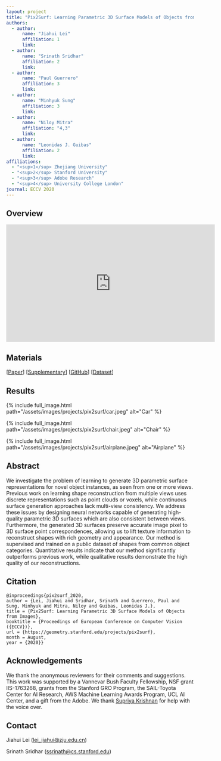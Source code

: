 ```yaml
---
layout: project
title: "Pix2Surf: Learning Parametric 3D Surface Models of Objects from Images"
authors:
  - author:
      name: "Jiahui Lei"
      affiliation: 1
      link:
  - author:
      name: "Srinath Sridhar"
      affiliation: 2
      link:
  - author:
      name: "Paul Guerrero"
      affiliation: 3
      link:
  - author:
      name: "Minhyuk Sung"
      affiliation: 3
      link:
  - author:
      name: "Niloy Mitra"
      affiliation: "4,3"
      link:
  - author:
      name: "Leonidas J. Guibas"
      affiliation: 2
      link:
affiliations:
  - "<sup>1</sup> Zhejiang University"
  - "<sup>2</sup> Stanford University"
  - "<sup>3</sup> Adobe Research"
  - "<sup>4</sup> University College London"
journal: ECCV 2020
---
```


## Overview

<div class="center">
    <iframe width="560" height="315" src="https://www.youtube.com/embed/jaxB0VSuvms" title="YouTube video player" frameborder="0" allow="accelerometer; autoplay; clipboard-write; encrypted-media; gyroscope; picture-in-picture; web-share" allowfullscreen></iframe>
</div>

## Materials

\[[Paper](https://geometry.stanford.edu/projects/pix2surf/pub/pix2surf.pdf)\]
\[[Supplementary](https://geometry.stanford.edu/projects/pix2surf/pub/pix2surf_supp.pdf)\]
\[[GitHub](https://github.com/JiahuiLei/Pix2Surf)\]
\[[Dataset](https://github.com/JiahuiLei/Pix2Surf#dataset)\]

## Results

{% include full_image.html path="/assets/images/projects/pix2surf/car.jpeg" alt="Car" %}

{% include full_image.html path="/assets/images/projects/pix2surf/chair.jpeg" alt="Chair" %}

{% include full_image.html path="/assets/images/projects/pix2surf/airplane.jpeg" alt="Airplane" %}

## Abstract

We investigate the problem of learning to generate 3D parametric surface representations for novel object instances, as seen from one
or more views. Previous work on learning shape reconstruction from
multiple views uses discrete representations such as point clouds or
voxels, while continuous surface generation approaches lack
multi-view consistency. We address these issues by designing neural
networks capable of generating high-quality parametric 3D surfaces
which are also consistent between views. Furthermore, the generated
3D surfaces preserve accurate image pixel to 3D surface point
correspondences, allowing us to lift texture information to
reconstruct shapes with rich geometry and appearance. Our method is
supervised and trained on a public dataset of shapes from common
object categories. Quantitative results indicate that our method
significantly outperforms previous work, while qualitative results demonstrate the high quality of our reconstructions.

## Citation

    @inproceedings{pix2surf_2020,
    author = {Lei, Jiahui and Sridhar, Srinath and Guerrero, Paul and Sung, Minhyuk and Mitra, Niloy and Guibas, Leonidas J.},
    title = {Pix2Surf: Learning Parametric 3D Surface Models of Objects from Images},
    booktitle = {Proceedings of European Conference on Computer Vision ({ECCV})},
    url = {https://geometry.stanford.edu/projects/pix2surf},
    month = August,
    year = {2020}}

## Acknowledgements

We thank the anonymous reviewers for their comments and suggestions.
This work was supported by a Vannevar Bush Faculty Fellowship, NSF
grant IIS-1763268, grants from the Stanford GRO Program, the
SAIL-Toyota Center for AI Research, AWS Machine Learning Awards
Program, UCL AI Center, and a gift from the Adobe. We thank
[Supriya Krishnan](https://supadupa09.cargo.site/) for help with the voice over.

## Contact

Jiahui Lei ([lei_jiahui@zju.edu.cn](lei_jiahui@zju.edu.cn))

Srinath Sridhar ([ssrinath@cs.stanford.edu](ssrinath@cs.stanford.edu))
